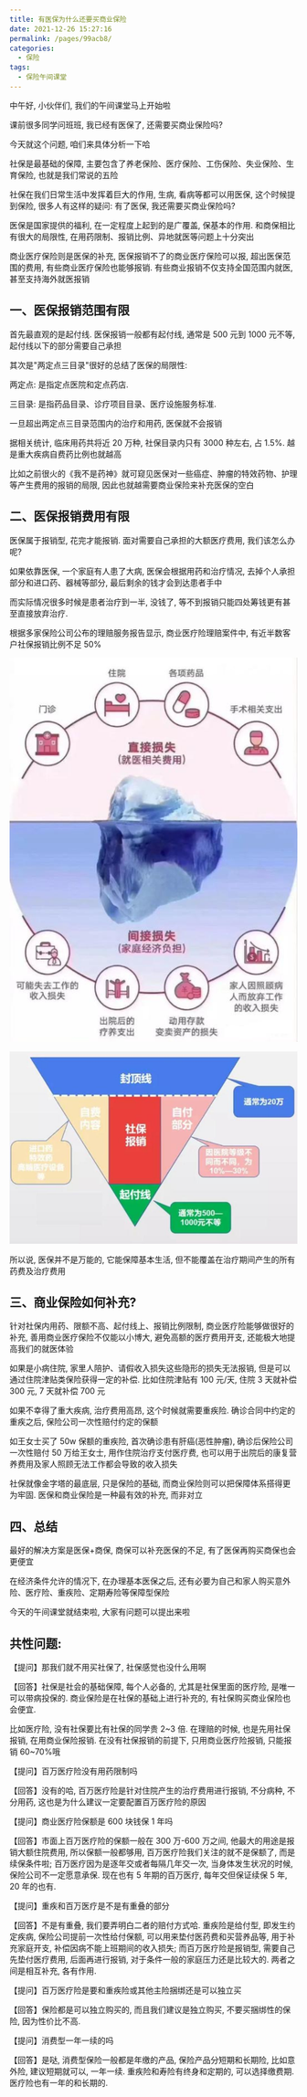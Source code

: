 ```yaml
---
title: 有医保为什么还要买商业保险
date: 2021-12-26 15:27:16
permalink: /pages/99acb8/
categories:
  - 保险
tags:
  - 保险午间课堂
---
```


中午好, 小伙伴们, 我们的午间课堂马上开始啦

课前很多同学问班班, 我已经有医保了, 还需要买商业保险吗?

今天就这个问题, 咱们来具体分析一下哈

社保是最基础的保障, 主要包含了养老保险、医疗保险、工伤保险、失业保险、生育保险, 也就是我们常说的五险

社保在我们日常生活中发挥着巨大的作用, 生病, 看病等都可以用医保, 这个时候提到保险, 很多人有这样的疑问: 有了医保, 我还需要买商业保险吗?

医保是国家提供的福利, 在一定程度上起到的是广覆盖, 保基本的作用. 和商保相比有很大的局限性, 在用药限制、报销比例、异地就医等问题上十分突出

商业医疗保险则是医保的补充, 医保报销不了的商业医疗保险可以报, 超出医保范围的费用, 有些商业医疗保险也能够报销. 有些商业报销不仅支持全国范围内就医, 甚至支持海外就医报销

## 一、医保报销范围有限

首先最直观的是起付线. 医保报销一般都有起付线, 通常是 500 元到 1000 元不等, 起付线以下的部分需要自己承担

其次是"两定点三目录"很好的总结了医保的局限性:

两定点: 是指定点医院和定点药店.

三目录: 是指药品目录、诊疗项目目录、医疗设施服务标准.

一旦超出两定点三目录范围内的治疗和用药, 医保就不会报销

据相关统计, 临床用药共将近 20 万种, 社保目录内只有 3000 种左右, 占 1.5%. 越是重大疾病自费药比例也就越高

比如之前很火的《我不是药神》就可窥见医保对一些癌症、肿瘤的特效药物、护理等产生费用的报销的局限, 因此也就越需要商业保险来补充医保的空白

## 二、医保报销费用有限

医保属于报销型, 花完才能报销. 面对需要自己承担的大额医疗费用, 我们该怎么办呢?

如果依靠医保, 一个家庭有人患了大病, 医保会根据用药和治疗情况, 去掉个人承担部分和进口药、器械等部分, 最后剩余的钱才会到达患者手中

而实际情况很多时候是患者治疗到一半, 没钱了, 等不到报销只能四处筹钱更有甚至直接放弃治疗.

根据多家保险公司公布的理赔服务报告显示, 商业医疗险理赔案件中, 有近半数客户社保报销比例不足 50%

![](../.vuepress/public/img/insure/006.jpg)

![](../.vuepress/public/img/insure/007.jpg)

所以说, 医保并不是万能的, 它能保障基本生活, 但不能覆盖在治疗期间产生的所有药费及治疗费用

## 三、商业保险如何补充?

针对社保内用药、限额不高、起付线上、报销比例限制, 商业医疗险能够做很好的补充, 善用商业医疗保险不仅能以小博大, 避免高额的医疗费用开支, 还能极大地提高我们的就医体验

如果是小病住院, 家里人陪护、请假收入损失这些隐形的损失无法报销, 但是可以通过住院津贴类保险获得一定的补偿. 比如住院津贴有 100 元/天, 住院 3 天就补偿 300 元, 7 天就补偿 700 元

如果不幸得了重大疾病, 治疗费用高昂, 这个时候就需要重疾险. 确诊合同中约定的重疾之后, 保险公司一次性赔付约定的保额

如王女士买了 50w 保额的重疾险, 首次确诊患有肝癌(恶性肿瘤), 确诊后保险公司一次性赔付 50 万给王女士, 用作住院治疗支付医疗费, 也可以用于出院后的康复营养费用及家人照顾无法工作都会导致的收入损失

社保就像金字塔的最底层, 只是保险的基础, 而商业保险则可以把保障体系搭得更为牢固. 医保和商业保险是一种最有效的补充, 而非对立

## 四、总结

最好的解决方案是医保+商保, 商保可以补充医保的不足, 有了医保再购买商保也会更便宜

在经济条件允许的情况下, 在办理基本医保之后, 还有必要为自己和家人购买意外险、医疗险、重疾险、定期寿险等保障型保险

今天的午间课堂就结束啦, 大家有问题可以提出来啦

## 共性问题:

【提问】那我们就不用买社保了, 社保感觉也没什么用啊

【回答】社保是社会的基础保障, 每个人必备的, 尤其是社保里面的医疗险, 是唯一可以带病投保的. 商业保险是在社保的基础上进行补充的, 有社保购买商业保险也会便宜.

比如医疗险, 没有社保要比有社保的同学贵 2~3 倍. 在理赔的时候, 也是先用社保报销, 在用商业保险报销. 在没有社保报销的前提下, 只用商业医疗险报销, 只能报销 60~70%哦

【提问】百万医疗险没有用药限制吗

【回答】没有的哈, 百万医疗险是针对住院产生的治疗费用进行报销, 不分病种, 不分用药, 这也是为什么建议一定要配置百万医疗险的原因

【提问】商业医疗险保额是 600 块钱保 1 年吗

【回答】市面上百万医疗险的保额一般在 300 万-600 万之间, 他最大的用途是报销大额住院费用, 所以保额一般都够用, 百万医疗险我们关注的就不是保额了, 而是续保条件啦; 百万医疗因为是逐年交或者每隔几年交一次, 当身体发生状况的时候, 保险公司不一定愿意承保. 现在也有 5 年期的百万医疗, 每年交但保证续保 5 年, 20 年的也有.

【提问】重疾和百万医疗是不是有重叠的部分

【回答】不是有重叠, 我们要弄明白二者的赔付方式哈. 重疾险是给付型, 即发生约定疾病, 保险公司提前一次性给付保额, 可以用来垫付医药费和买营养品等, 用于补充家庭开支, 补偿因病不能上班期间的收入损失; 而百万医疗险是报销型, 需要自己先垫付医疗费用, 后面再进行报销, 对于条件一般的家庭压力还是比较大的. 两者之间是相互补充, 各有作用.

【提问】百万医疗险是要和重疾险或其他主险捆绑还是可以独立买

【回答】保险都是可以独立购买的, 而且我们建议是独立购买, 不要买捆绑性的保险, 因为性价比不高.

【提问】消费型一年一续的吗

【回答】是哒, 消费型保险一般都是年缴的产品, 保险产品分短期和长期险, 比如意外险, 建议短期就可以, 一年一续. 重疾险和寿险有终身和定期的, 可以选择缴费期. 医疗险也有一年的和长期的.
